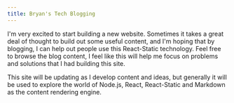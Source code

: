 ```yaml
---
title: Bryan's Tech Blogging
---
```


I'm very excited to start building a new website. Sometimes it takes a great deal of thought to build out some useful content, and I'm hoping that by blogging, I can help out people use this React-Static technology. Feel free to browse the blog content, I feel like this will help me focus on problems and solutions that I had building this site.

This site will be updating as I develop content and ideas, but generally it will be used to explore the world of Node.js, React, React-Static and Markdown as the content rendering engine.
